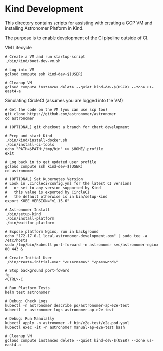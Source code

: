 # Kind Development

This directory contains scripts for assisting
with creating a GCP VM and installing
Astronomer Platform in Kind.

The purpose is to enable development of the
CI pipeline outside of CI.

VM Lifecycle

```shell
# Create a VM and run startup-script
./bin/kind/boot-dev-vm.sh

# Log into VM
gcloud compute ssh kind-dev-$(USER)

# Cleanup VM
gcloud compute instances delete --quiet kind-dev-$(USER) --zone us-east4-a
```

Simulating CircleCI (assumes you are logged into the VM)

```shell
# Get the code on the VM (you can use scp too)
git clone https://github.com/astronomer/astronomer
cd astronomer

# (OPTIONAL) git checkout a branch for chart development

# Prep and start Kind
./bin/kind/install-docker.sh
./bin/install-ci-tools
echo "PATH=$PATH:/tmp/bin" >> $HOME/.profile
exit

# Log back in to get updated user profile
gcloud compute ssh kind-dev-$(USER)
cd astronomer

# (OPTIONAL) Set Kubernetes Version
# Look in .circleci/config.yml for the latest CI versions
#   or set to any version supported by Kind
#   this value is exported by CircleCI
#   the default otherwise is in bin/setup-kind
export KUBE_VERSION="v1.15.6"

# Astronomer Install
./bin/setup-kind
./bin/install-platform
./bin/waitfor-platform

# Expose platform Nginx, run in background
echo "172.17.0.1 local.astronomer-development.com" | sudo tee -a /etc/hosts
sudo /tmp/bin/kubectl port-forward -n astronomer svc/astronomer-nginx 80 443 &

# Create Initial User
./bin/create-initial-user "<username>" "<password>"

# Stop background port-foward
fg
<CTRL>-C

# Run Platform Tests
helm test astronomer

# Debug: Check Logs
kubectl -n astronomer describe po/astronomer-ap-e2e-test
kubectl -n astronomer logs astronomer-ap-e2e-test

# Debug: Run Manulally
kubectl apply -n astronomer -f bin/e2e-test/e2e-pod.yaml
kubectl exec -it -n astronomer manual-ap-e2e-test bash

# Cleanup VM
gcloud compute instances delete --quiet kind-dev-$(USER) --zone us-east4-a
```
